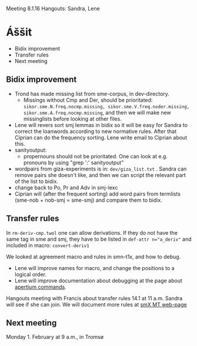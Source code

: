 Meeting 8.1.16
Hangouts: Sandra, Lene

# Áššit
* Bidix improvement
* Transfer rules
* Next meeting

## Bidix improvement

* Trond has made missing list from sme-corpus, in dev-directory.
    - Missings without Cmp and Der, should be prioritated: `sikor.sme.N.freq.nocmp.missing, sikor.sme.V.freq.noder.missing, sikor.sme.A.freq.nocmp.missing`, and then we will make new missinglists before looking at other files.
* Lene will revers sort smj lemmas in bidix so it will be easy for Sandra to correct the loanwords according to new normative rules. After that Ciprian can do the frequency sorting. Lene write email to Ciprian about this.
* sanityoutput:
    - propernouns should not be prioritated. One can look at e.g. pronouns by using "grep '<prn>:' sanityoutput"
* wordpairs from giza-experiments is in: `dev/giza_list.txt` . Sandra can remove pairs she doesn't like, and then we can script the relevant part of the list to bidix.
* change back to Po, Pr and Adv in smj-lexc
* Ciprian will (after the frequent sorting) add word pairs from termlists (sme-nob + nob-smj = sme-smj) and compare them to bidix.

## Transfer rules
In `rm-deriv-cmp.twol` one can allow derivations. If they do not have the same tag in sme and smj, they have to be listed in `def-attr n="a_deriv"` and included in macro: `convert-deriv1`

We looked at agreement macro and rules in smn-t1x, and how to debug.
* Lene will improve names for macro, and change the positions to a logical order.
* Lene will improve documentation about debugging at the page about [apertium commands](/infra/ApertiumCommands.html).

Hangouts meeting with Francis about transfer rules 14.1 at 11 a.m. Sandra will see if she can join. We will document more rules at [smX MT web-page](/infra/TransferRules_examples.html)

## Next meeting
Monday 1. February at 9 a.m., in Tromsø
